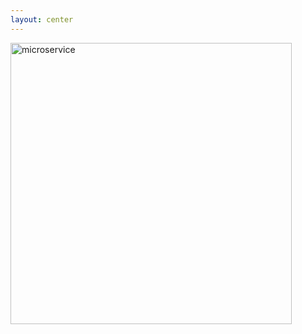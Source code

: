 ```yaml
---
layout: center
---
```


<img
  alt="microservice"
  src="https://microservices.io/i/Microservice_Architecture.png"
  style="height: 450px"
/>
